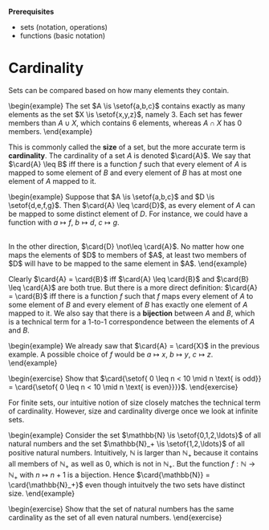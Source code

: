 **Prerequisites**

- sets (notation, operations)
- functions (basic notation)

# Cardinality

Sets can be compared based on how many elements they contain.

\begin{example}
The set $A \is \setof{a,b,c}$ contains exactly as many elements as the set $X \is \setof{x,y,z}$, namely $3$.
Each set has fewer members than $A \cup X$, which contains $6$ elements, whereas $A \cap X$ has $0$ members.
\end{example}

This is commonly called the **size** of a set, but the more accurate term is **cardinality**.
The cardinality of a set $A$ is denoted $\card{A}$.
We say that $\card{A} \leq B$ iff there is a function $f$ such that every element of $A$ is mapped to some element of $B$ and every element of $B$ has at most one element of $A$ mapped to it.

\begin{example}
Suppose that $A \is \setof{a,b,c}$ and $D \is \setof{d,e,f,g}$.
Then $\card{A} \leq \card{D}$, as every element of $A$ can be mapped to some distinct element of $D$.
For instance, we could have a function with
$a \mapsto f$,
$b \mapsto d$,
$c \mapsto g$.

<br>
In the other direction, $\card{D} \not\leq \card{A}$.
No matter how one maps the elements of $D$ to members of $A$, at least two members of $D$ will have to be mapped to the same element in $A$.
\end{example}

Clearly $\card{A} = \card{B}$ iff $\card{A} \leq \card{B}$ and $\card{B} \leq \card{A}$ are both true.
But there is a more direct definition:
$\card{A} = \card{B}$ iff there is a function $f$ such that $f$ maps every element of $A$ to some element of $B$ and every element of $B$ has exactly one element of $A$ mapped to it.
We also say that there is a **bijection** between $A$ and $B$, which is a technical term for a 1-to-1 correspondence between the elements of $A$ and $B$.

\begin{example}
We already saw that $\card{A} = \card{X}$ in the previous example.
A possible choice of $f$ would be
$a \mapsto x$,
$b \mapsto y$,
$c \mapsto z$.
\end{example}

\begin{exercise}
Show that
$\card{\setof{ 0 \leq n < 10 \mid n \text{ is odd}} = \card{\setof{ 0 \leq n < 10 \mid n \text{ is even}}}}$.
\end{exercise}

For finite sets, our intuitive notion of size closely matches the technical term of cardinality.
However, size and cardinality diverge once we look at infinite sets.

\begin{example}
Consider the set $\mathbb{N} \is \setof{0,1,2,\ldots}$ of all natural numbers and the set $\mathbb{N}_+ \is \setof{1,2,\ldots}$ of all positive natural numbers.
Intuitively, $\mathbb{N}$ is larger than $\mathbb{N}_+$ because it contains all members of $\mathbb{N}_+$ as well as 0, which is not in $\mathbb{N}_+$.
But the function $f: \mathbb{N} \rightarrow \mathbb{N}_+$ with $n \mapsto n+1$ is a bijection.
Hence $\card{\mathbb{N}} = \card{\mathbb{N}_+}$ even though intuitvely the two sets have distinct size.
\end{example}

\begin{exercise}
Show that the set of natural numbers has the same cardinality as the set of all even natural numbers.
\end{exercise}
